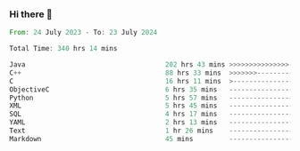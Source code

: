 ### Hi there 👋

<!--
**luoxuanzao/luoxuanzao** is a ✨ _special_ ✨ repository because its `README.md` (this file) appears on your GitHub profile.

Here are some ideas to get you started:

- 🔭 I’m currently working on ...
- 🌱 I’m currently learning ...
- 👯 I’m looking to collaborate on ...
- 🤔 I’m looking for help with ...
- 💬 Ask me about ...
- 📫 How to reach me: ...
- 😄 Pronouns: ...
- ⚡ Fun fact: ...
-->

<!--START_SECTION:waka-->

```rust
From: 24 July 2023 - To: 23 July 2024

Total Time: 340 hrs 14 mins

Java                                   202 hrs 43 mins >>>>>>>>>>>>>>>----------   59.57 %
C++                                    88 hrs 33 mins  >>>>>>>------------------   26.02 %
C                                      16 hrs 11 mins  >------------------------   04.76 %
ObjectiveC                             6 hrs 35 mins   -------------------------   01.94 %
Python                                 5 hrs 57 mins   -------------------------   01.75 %
XML                                    5 hrs 45 mins   -------------------------   01.69 %
SQL                                    4 hrs 17 mins   -------------------------   01.26 %
YAML                                   2 hrs 13 mins   -------------------------   00.66 %
Text                                   1 hr 26 mins    -------------------------   00.43 %
Markdown                               45 mins         -------------------------   00.22 %
```

<!--END_SECTION:waka-->